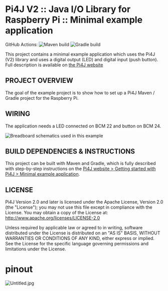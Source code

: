 
 Pi4J V2 :: Java I/O Library for Raspberry Pi :: Minimal example application
==========================================================================

GitHub Actions: 
![Maven build](https://github.com/pi4j/pi4j-example-minimal/workflows/Maven/badge.svg)
![Gradle build](https://github.com/pi4j/pi4j-example-minimal/workflows/Gradle/badge.svg)

This project contains a minimal example application which uses the Pi4J (V2) library and uses a digital output (LED) 
and digital input (push button). Full description is available on [the Pi4J website](https://v2.pi4j.com/getting-started/minimal-example-application)

## PROJECT OVERVIEW

The goal of the example project is to show how to set up a Pi4J Maven / Gradle project for the Raspberry Pi.

## WIRING

The application needs a LED connected on BCM 22 and button on BCM 24. 

![Breadboard schematics used in this example](assets/led-button_bb.png)

## BUILD DEPENDENCIES & INSTRUCTIONS

This project can be built with Maven and Gradle, which is fully described with step-by-step instructions on the [Pi4J website > Getting started with Pi4J > Minimal example application](https://pi4j.com/getting-started/minimal-example-application/).

## LICENSE

 Pi4J Version 2.0 and later is licensed under the Apache License,
 Version 2.0 (the "License"); you may not use this file except in
 compliance with the License.  You may obtain a copy of the License at:
      http://www.apache.org/licenses/LICENSE-2.0

 Unless required by applicable law or agreed to in writing, software
 distributed under the License is distributed on an "AS IS" BASIS,
 WITHOUT WARRANTIES OR CONDITIONS OF ANY KIND, either express or implied.
 See the License for the specific language governing permissions and
 limitations under the License.

# pinout
![Untitled.jpg](..%2F..%2F..%2FRaspberryPI%2FUntitled.jpg)